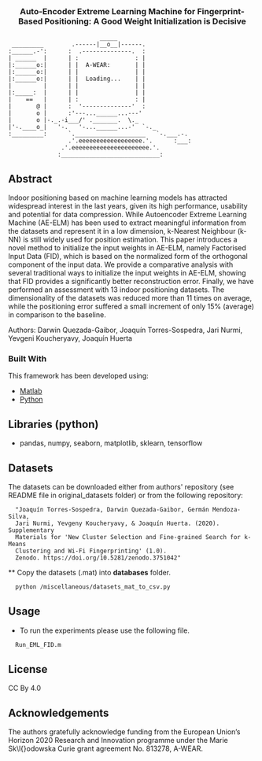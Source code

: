 <br />
<p align="center"> 
  <h3 align="center">Auto-Encoder Extreme Learning Machine for Fingerprint-Based Positioning: A Good Weight Initialization is Decisive</h3>
</p>

```
                          _____                     
 _________        .------|__o__|------.              
:______.-':      :  .--------------.  :             
| ______  |      | :                : |             
|:______o:|      | |  A-WEAR:       | |             
|:______o:|      | |                | |             
|:______o:|      | |  Loading...    | |             
|         |      | |                | |             
|:_____:  |      | |                | |             
|    ==   |      | :                : |             
|       @ |      :  '--------------'  :             
|       o |      :'---...______...---'              
|       o |-._.-i___/' ._______.  \._              
|'-.____o_|   '-.   '-...______...-'  `-._          
:_________:      `.____________________   `-.___.-. 
                 .'.eeeeeeeeeeeeeeeeee.'.      :___:
               .'.eeeeeeeeeeeeeeeeeeeeee.'.         
              :____________________________:

```


<!-- ABOUT THE PROJECT -->
## Abstract

Indoor positioning based on machine learning models has attracted widespread interest in the last years, given its high performance, usability and potential for data compression. While  Autoencoder Extreme Learning Machine (AE-ELM) has been used to extract meaningful information from the datasets and represent it in a low dimension, k-Nearest Neighbour (k-NN) is still widely used for position estimation. This paper introduces a novel method to initialize the input weights in AE-ELM, namely Factorised Input Data (FID), which is based on the normalized form of the orthogonal component of the input data. We provide a comparative analysis with several traditional ways to initialize the input weights in AE-ELM, showing that FID provides a significantly better reconstruction error. Finally, we have performed an assessment with 13 indoor positioning datasets. The dimensionality of the datasets was reduced more than 11 times on average, while the positioning error suffered a small increment of only 15% (average) in comparison to the baseline.

Authors: Darwin Quezada-Gaibor, Joaquín Torres-Sospedra, Jari Nurmi, Yevgeni Koucheryavy, Joaquín Huerta

### Built With

This framework has been developed using:
* [Matlab](https://www.mathworks.com/products/matlab.html)
* [Python](https://www.python.org/)

## Libraries (python)
* pandas, numpy, seaborn, matplotlib, sklearn, tensorflow


## Datasets 
The datasets can be downloaded either from authors' repository (see README file in original_datasets folder) or from the following repository:

      "Joaquín Torres-Sospedra, Darwin Quezada-Gaibor, Germán Mendoza-Silva,
      Jari Nurmi, Yevgeny Koucheryavy, & Joaquín Huerta. (2020). Supplementary
      Materials for 'New Cluster Selection and Fine-grained Search for k-Means
      Clustering and Wi-Fi Fingerprinting' (1.0).
      Zenodo. https://doi.org/10.5281/zenodo.3751042"


** Copy the datasets (.mat) into **databases** folder.

```sh
  python /miscellaneous/datasets_mat_to_csv.py
```

## Usage

  * To run the experiments please use the following file.

```sh
  Run_EML_FID.m
```

<!-- LICENSE -->
## License

CC By 4.0


<!-- ACKNOWLEDGEMENTS -->
## Acknowledgements

The authors gratefully acknowledge funding from the European Union’s Horizon 2020 Research and Innovation programme under the Marie Sk\l{}odowska Curie grant agreement No. $813278$, A-WEAR.
